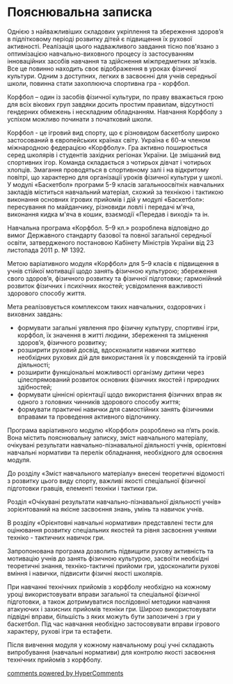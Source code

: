 <div id="hypercomments_widget" class="js-hypercomments-widget invisible"></div>

Пояснювальна записка
=============================

Однією з найважливіших складових укріплення та збереження здоров’я в підлітковому періоді розвитку дітей є підвищення їх рухової активності. Реалізація цього надважливого завдання тісно пов'язано з оптимізацією навчально-виховного процесу із застосуванням інноваційних засобів навчання та здійснення міжпредметних зв’язків. Все це повинно находить своє відображення в уроках фізичної культури. Одним з доступних, легких в засвоєнні для учнів середньої школи, повинна стати захоплююча спортивна гра - корфбол.

Корфбол – один із засобів фізичної культури, по праву вважається грою для всіх вікових груп завдяки досить простим правилам, відсутності гендерних обмежень і нескладним обладнанням. Навчання Корфболу з успіхом можливо починати з початковий школи.

Корфбол - це ігровий вид спорту, що є різновидом баскетболу широко застосований в європейських країнах світу. Україна є 60-м членом міжнародною федерацією «Корфболу». Гра активно поширюється серед школярів і студентів західних регіонах України. Це змішаний вид спортивних ігор. Команда складається з чотирьох дівчат і чотирьох хлопців.  Змагання  проводяться в спортивному залі і на відкритому повітрі, що характерно для організації уроків фізичної культури у школі. У модулі «Баскетбол» програми 5-9 класів загальноосвітніх навчальних закладів міститься навчальний матеріал, схожий за технікою і тактикою виконання основних ігрових прийомів і дій у модулі «Баскетбол»: пересування по майданчику, різновиди ловлі і передачі м'яча, виконання кидка м'яча в кошик, взаємодії «Передав і виході» та ін. 

Навчальна програма «Корфбол. 5–9 кл.» розроблена  відповідно до вимог Державного стандарту базової та повної загальної середньої освіти, затвердженого постановою Кабінету Міністрів України від 23 листопада 2011 р. № 1392.

Метою варіативного модуля «Корфбол»  для 5–9 класів є підвищення в учнів стійкої мотивації щодо занять фізичною культурою; збереження свого здоров’я, фізичного розвитку та фізичної підготовки; гармонійний розвиток фізичних і психічних якостей; усвідомлення важливості здорового способу життя.

Мета реалізовується комплексом таких навчальних, оздоровчих і виховних завдань:
* формувати загальні уявлення про фізичну культуру, спортивні ігри, корфбол, їх значення в житті людини, збереження та зміцнення здоров’я, фізичного розвитку;
* розширити руховий досвід, вдосконалити навички життєво необхідних рухових дій для використання їх у повсякденній та ігровій діяльності;
* розширити функціональні можливості організму дитини через цілеспрямований розвиток основних фізичних якостей і природних здібностей;
* формувати ціннісні орієнтації щодо використання фізичних вправ як одного з головних чинників здорового способу життя;
* формувати практичні навички для самостійних занять фізичними вправами та проведення активного відпочинку.

Програма варіативного модулю «Корфбол» розроблено на п’ять років. Вона містить пояснювальну записку, зміст навчального матеріалу, очікувані результати навчально-пізнавальної діяльності учнів, орієнтовні навчальні нормативи та перелік обладнання, необхідного для освоєння модуля. 

До розділу «Зміст навчального матеріалу» внесені теоретичні відомості з розвитку цього виду спорту, важливі якості спеціальної фізичної підготовки гравців, елементі техніки і тактики гри.

Розділ «Очікувані результати навчально-пізнавальної діяльності учнів» зорієнтований на якісне засвоєння знань, умінь та навичок учнів. 

В розділу «Орієнтовні навчальні нормативи» представлені тести для оцінювання розвитку спеціальних якостей та рівня засвоєння учнями техніко - тактичних навичок гри. 

Запропонована програма дозволить підвищити рухову активність та мотивацію учнів до занять фізичною культурою, засвоїти необхідні теоретичні знання, техніко-тактичні прийоми гри, удосконалити рухові вміння і навички, підвисити фізичні якості школярів. 

При навчанні технічних прийомів з корфболу необхідно на кожному уроці використовувати вправи загальної та спеціальної фізичної підготовки, а також дотримуватися послідовної методики навчання атакуючих і захисних прийомів техніки гри. Широко використовувати підвідні вправи, більшість з яких можуть бути запозичені з гри у баскетбол. Під час навчання необхідно застосовувати вправи ігрового характеру, рухові ігри та естафети.

Після вивчення модуля у кожному навчальному році учні складають випробування (навчальні нормативи) для контролю якості засвоєння технічних прийомів з корфболу. 


<div class="js-hypercomments-container">
    <a href="http://hypercomments.com" class="hc-link" title="comments widget">comments powered by HyperComments</a>
</div>